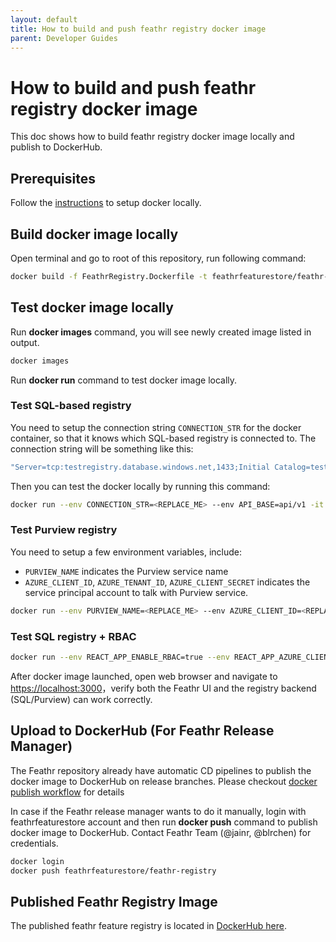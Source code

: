 ```yaml
---
layout: default
title: How to build and push feathr registry docker image
parent: Developer Guides
---
```


# How to build and push feathr registry docker image

This doc shows how to build feathr registry docker image locally and publish to DockerHub.

## Prerequisites

Follow the [instructions](https://docs.docker.com/get-docker) to setup docker locally.

## Build docker image locally

Open terminal and go to root of this repository, run following command:

```bash
docker build -f FeathrRegistry.Dockerfile -t feathrfeaturestore/feathr-registry .
```

## Test docker image locally

Run **docker images** command, you will see newly created image listed in output.

```bash
docker images
```

Run **docker run** command to test docker image locally.

### Test SQL-based registry

You need to setup the connection string `CONNECTION_STR` for the docker container, so that it knows which SQL-based registry is connected to. The connection string will be something like this:

```bash
"Server=tcp:testregistry.database.windows.net,1433;Initial Catalog=testsql;Persist Security Info=False;User ID=feathr@feathrtestsql;Password=StrongPassword;MultipleActiveResultSets=False;Encrypt=True;TrustServerCertificate=False;Connection Timeout=30;"
```

Then you can test the docker locally by running this command:

```bash
docker run --env CONNECTION_STR=<REPLACE_ME> --env API_BASE=api/v1 -it --rm -p 3000:80 feathrfeaturestore/sql-registry
```

### Test Purview registry

You need to setup a few environment variables, include:

- `PURVIEW_NAME` indicates the Purview service name
- `AZURE_CLIENT_ID`, `AZURE_TENANT_ID`, `AZURE_CLIENT_SECRET` indicates the service principal account to talk with Purview service.

```bash
docker run --env PURVIEW_NAME=<REPLACE_ME> --env AZURE_CLIENT_ID=<REPLACE_ME> --env AZURE_TENANT_ID=<REPLACE_ME> --env AZURE_CLIENT_SECRET=<REPLACE_ME> --env API_BASE=api/v1  -it --rm -p 3000:80 feathrfeaturestore/feathr-registry
```

### Test SQL registry + RBAC

```bash
docker run --env REACT_APP_ENABLE_RBAC=true --env REACT_APP_AZURE_CLIENT_ID=<REPLACE_ME> --env REACT_APP_AZURE_TENANT_ID=<REPLACE_ME> --env CONNECTION_STR=<REPLACE_ME> --env API_BASE=api/v1 -it --rm -p 3000:80 feathrfeaturestore/feathr-registry
```

After docker image launched, open web browser and navigate to <https://localhost:3000>，verify both the Feathr UI and the registry backend (SQL/Purview) can work correctly.

## Upload to DockerHub (For Feathr Release Manager)

The Feathr repository already have automatic CD pipelines to publish the docker image to DockerHub on release branches. Please checkout [docker publish workflow](https://github.com/feathr-ai/feathr/blob/main/.github/workflows/publish-to-dockerhub.yml) for details

In case if the Feathr release manager wants to do it manually, login with feathrfeaturestore account and then run **docker push** command to publish docker image to DockerHub. Contact Feathr Team (@jainr, @blrchen) for credentials.

```bash
docker login
docker push feathrfeaturestore/feathr-registry
```

## Published Feathr Registry Image

The published feathr feature registry is located in [DockerHub here](https://hub.docker.com/r/feathrfeaturestore/feathr-registry).